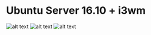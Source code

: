 # Ubuntu Server 16.10 + i3wm 
![alt text](http://www.imageup.ru/img217/2681336/screenshot-from-2017-02-12-22-44-28.png)
![alt text](http://www.imageup.ru/img217/2681346/screenshot-from-2017-02-13-15-36-00.png)
![alt text](http://www.imageup.ru/img217/2681349/screenshot-from-2017-02-13-15-36-22.png)
